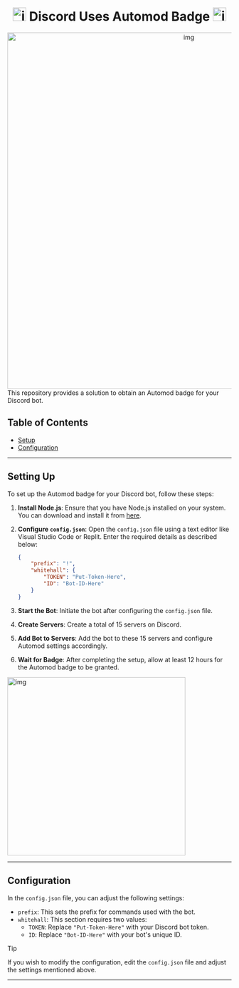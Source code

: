 <div align = "center">

# <img src="https://github.com/Modraxis/Discord-AutoMod/assets/117416934/4345b092-0d14-4dc3-b8b4-a766054fb891" width="30" alt="img"> Discord Uses Automod Badge <img src="https://github.com/Modraxis/Discord-AutoMod/assets/117416934/4345b092-0d14-4dc3-b8b4-a766054fb891" width="30" alt="img">

<img src="https://github.com/Modraxis/Discord-AutoMod/assets/117416934/28676d63-ddf8-40e8-9087-03f0ce3931d0" width="800" alt="img">

<br>
</div>
This repository provides a solution to obtain an Automod badge for your Discord bot.

## Table of Contents
- [Setup](#setup)
- [Configuration](#config)

---

## <a id="setup"></a> Setting Up

To set up the Automod badge for your Discord bot, follow these steps:

1. **Install Node.js**: Ensure that you have Node.js installed on your system. You can download and install it from [here](https://nodejs.org/).

2. **Configure `config.json`**: Open the `config.json` file using a text editor like Visual Studio Code or Replit. Enter the required details as described below:

    ```json
    {
        "prefix": "!",
        "whitehall": {
            "TOKEN": "Put-Token-Here",
            "ID": "Bot-ID-Here"
        }
    }
    ```

3. **Start the Bot**: Initiate the bot after configuring the `config.json` file.

4. **Create Servers**: Create a total of 15 servers on Discord.

5. **Add Bot to Servers**: Add the bot to these 15 servers and configure Automod settings accordingly.

6. **Wait for Badge**: After completing the setup, allow at least 12 hours for the Automod badge to be granted.

<div align = "left">
    <img src="https://github.com/Modraxis/Discord-AutoMod/assets/117416934/8c109a7c-e831-4181-8f77-10e30f5120ed" width="400" alt="img">
</div>

---

## <a id="config"></a> Configuration

In the `config.json` file, you can adjust the following settings:

- `prefix`: This sets the prefix for commands used with the bot.
- `whitehall`: This section requires two values:
    - `TOKEN`: Replace `"Put-Token-Here"` with your Discord bot token.
    - `ID`: Replace `"Bot-ID-Here"` with your bot's unique ID.

> [!TIP]
> If you wish to modify the configuration, edit the `config.json` file and adjust the settings mentioned above.

---
